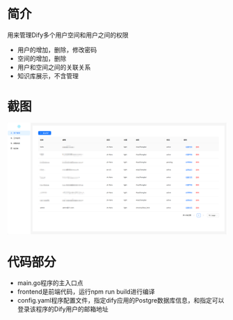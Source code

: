 # 简介

用来管理Dify多个用户空间和用户之间的权限

- 用户的增加，删除，修改密码
- 空间的增加，删除
- 用户和空间之间的关联关系
- 知识库展示，不含管理

# 截图

![img.png](img.png)

# 代码部分

- main.go程序的主入口点
- frontend是前端代码，运行npm run build进行编译
- config.yaml程序配置文件，指定dify应用的Postgre数据库信息，和指定可以登录该程序的Dify用户的邮箱地址
